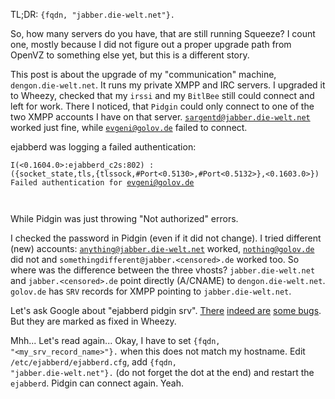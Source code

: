 <html><body><p>TL;DR: <code>{fqdn, "jabber.die-welt.net"}.</code>

So, how many servers do you have, that are still running Squeeze? I count one, mostly because I did not figure out a proper upgrade path from OpenVZ to something else yet, but this is a different story.

This post is about the upgrade of my "communication" machine, <code>dengon.die-welt.net</code>. It runs my private XMPP and IRC servers. I upgraded it to Wheezy, checked that my <code>irssi</code> and my <code>BitlBee</code> still could connect and left for work. There I noticed, that <code>Pidgin</code> could only connect to one of the two XMPP accounts I have on that server. <code>sargentd@jabber.die-welt.net</code> worked just fine, while <code>evgeni@golov.de</code> failed to connect.

ejabberd was logging a failed authentication:

<code>I(&lt;0.1604.0&gt;:ejabberd_c2s:802) : ({socket_state,tls,{tlssock,#Port&lt;0.5130&gt;,#Port&lt;0.5132&gt;},&lt;0.1603.0&gt;}) Failed authentication for evgeni@golov.de

</code>

While Pidgin was just throwing "Not authorized" errors.

I checked the password in Pidgin (even if it did not change). I tried different (new) accounts: <code>anything@jabber.die-welt.net</code> worked, <code>nothing@golov.de</code> did not and <code>somethingdifferent@jabber.&lt;censored&gt;.de</code> worked too. So where was the difference between the three vhosts? <code>jabber.die-welt.net</code> and <code>jabber.&lt;censored&gt;.de</code> point directly (A/CNAME) to <code>dengon.die-welt.net</code>. <code>golov.de</code> has <code>SRV</code> records for XMPP pointing to <code>jabber.die-welt.net</code>.

Let's ask Google about "ejabberd pidgin srv". <a href="https://bugs.launchpad.net/ubuntu/+source/ejabberd/+bug/1048634">There</a> <a href="http://bugs.debian.org/cgi-bin/bugreport.cgi?bug=654853">indeed are</a> <a href="https://support.process-one.net/browse/EJAB-1529">some bugs</a>. But they are marked as fixed in Wheezy.

Mhh... Let's read again... Okay, I have to set <code>{fqdn, "&lt;my_srv_record_name&gt;"}.</code> when this does not match my hostname. Edit <code>/etc/ejabberd/ejabberd.cfg</code>, add <code>{fqdn, "jabber.die-welt.net"}.</code> (do not forget the dot at the end) and restart the <code>ejabberd</code>. Pidgin can connect again. Yeah.</p></body></html>
